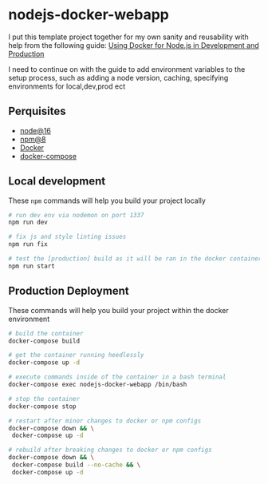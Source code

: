 # nodejs-docker-webapp

I put this template project together for my own sanity and reusability with help
from the following guide:
[Using Docker for Node.js in Development and Production](https://dev.to/alex_barashkov/using-docker-for-nodejs-in-development-and-production-3cgp)

I need to continue on with the guide to add environment variables to the setup
process, such as adding a node version, caching, specifying environments for
local,dev,prod ect

## Perquisites

- [node@16](https://nodejs.org/en/)
- [npm@8](https://www.npmjs.com/)
- [Docker](https://www.docker.com/)
- [docker-compose](https://docs.docker.com/compose/)

## Local development

These `npm` commands will help you build your project locally

```bash
# run dev env via nodemon on port 1337
npm run dev

# fix js and style linting issues
npm run fix

# test the [production] build as it will be ran in the docker container
npm run start
```

## Production Deployment

These commands will help you build your project within the docker environment

```bash
# build the container
docker-compose build

# get the container running heedlessly
docker-compose up -d

# execute commands inside of the container in a bash terminal
docker-compose exec nodejs-docker-webapp /bin/bash

# stop the container
docker-compose stop

# restart after minor changes to docker or npm configs
docker-compose down && \
 docker-compose up -d

# rebuild after breaking changes to docker or npm configs
docker-compose down && \
 docker-compose build --no-cache && \
 docker-compose up -d
```
